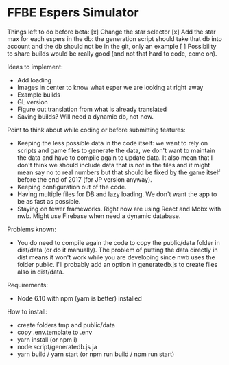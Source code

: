 # FFBE Espers Simulator

Things left to do before beta:
[x] Change the star selector
[x] Add the star max for each espers in the db: the generation script should take that db into account and the db should not be in the git, only an example
[ ] Possibility to share builds would be really good (and not that hard to code, come on).

Ideas to implement:
- Add loading
- Images in center to know what esper we are looking at right away
- Example builds
- GL version
- Figure out translation from what is already translated
- ~~Saving builds?~~ Will need a dynamic db, not now.

Point to think about while coding or before submitting features:
- Keeping the less possible data in the code itself: we want to rely on scripts and game files to generate the data, we don't want to maintain the data and have to compile again to update data. It also mean that I don't think we should include data that is not in the files and it might mean say no to real numbers but that should be fixed by the game itself before the end of 2017 (for JP version anyway).
- Keeping configuration out of the code.
- Having multiple files for DB and lazy loading. We don't want the app to be as fast as possible. 
- Staying on fewer frameworks. Right now are using React and Mobx with nwb. Might use Firebase when need a dynamic database.

Problems known:
- You do need to compile again the code to copy the public/data folder in dist/data (or do it manually). The problem of putting the data directly in dist means it won't work while you are developing since nwb uses the folder public. I'll probably add an option in generatedb.js to create files also in dist/data.

Requirements:
- Node 6.10 with npm (yarn is better) installed

How to install:
- create folders tmp and public/data
- copy .env.template to .env
- yarn install (or npm i)
- node script/generatedb.js ja
- yarn build / yarn start (or npm run build / npm run start)
